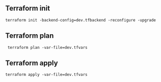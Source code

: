## Terraform init
````
terraform init -backend-config=dev.tfbackend -reconfigure -upgrade
````

## Terraform plan
````
 terraform plan -var-file=dev.tfvars
````
## Terraform apply
````
terraform apply -var-file=dev.tfvars
````
